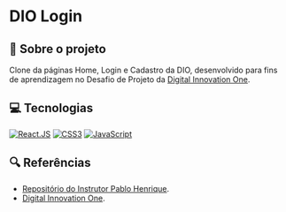# DIO Login
## 🔵 Sobre o projeto
Clone da páginas Home, Login e Cadastro da DIO, desenvolvido para fins de aprendizagem no Desafio de Projeto da [Digital Innovation One](https://www.dio.me/).
## 💻 Tecnologias
[![React.JS](https://img.shields.io/badge/React.JS-000?style=for-the-badge&logo=react&logoColor=7520FF)](https://pt-br.reactjs.org/docs/getting-started.html)
[![CSS3](https://img.shields.io/badge/CSS3-000?style=for-the-badge&logo=css3&logoColor=7520FF)](https://developer.mozilla.org/pt-BR/docs/Web/CSS)
[![JavaScript](https://img.shields.io/badge/JavaScript-000?style=for-the-badge&logo=javascript&logoColor=7520FF)](https://developer.mozilla.org/pt-BR/docs/Web/JavaScript)

## 🔍 Referências
- [Repositório do Instrutor Pablo Henrique](https://github.com/digitalinnovationone/trilha-react-desafio-3).
- [Digital Innovation One](https://www.dio.me/).
